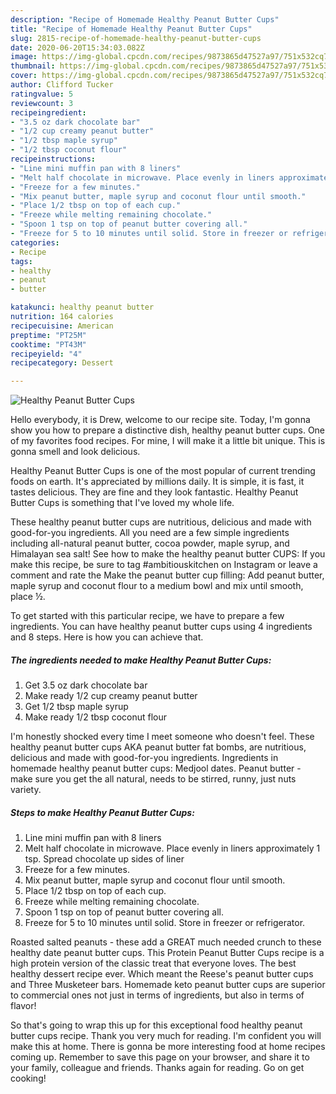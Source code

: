 ```yaml
---
description: "Recipe of Homemade Healthy Peanut Butter Cups"
title: "Recipe of Homemade Healthy Peanut Butter Cups"
slug: 2815-recipe-of-homemade-healthy-peanut-butter-cups
date: 2020-06-20T15:34:03.082Z
image: https://img-global.cpcdn.com/recipes/9873865d47527a97/751x532cq70/healthy-peanut-butter-cups-recipe-main-photo.jpg
thumbnail: https://img-global.cpcdn.com/recipes/9873865d47527a97/751x532cq70/healthy-peanut-butter-cups-recipe-main-photo.jpg
cover: https://img-global.cpcdn.com/recipes/9873865d47527a97/751x532cq70/healthy-peanut-butter-cups-recipe-main-photo.jpg
author: Clifford Tucker
ratingvalue: 5
reviewcount: 3
recipeingredient:
- "3.5 oz dark chocolate bar"
- "1/2 cup creamy peanut butter"
- "1/2 tbsp maple syrup"
- "1/2 tbsp coconut flour"
recipeinstructions:
- "Line mini muffin pan with 8 liners"
- "Melt half chocolate in microwave. Place evenly in liners approximately 1 tsp. Spread chocolate up sides of liner"
- "Freeze for a few minutes."
- "Mix peanut butter, maple syrup and coconut flour until smooth."
- "Place 1/2 tbsp on top of each cup."
- "Freeze while melting remaining chocolate."
- "Spoon 1 tsp on top of peanut butter covering all."
- "Freeze for 5 to 10 minutes until solid. Store in freezer or refrigerator."
categories:
- Recipe
tags:
- healthy
- peanut
- butter

katakunci: healthy peanut butter 
nutrition: 164 calories
recipecuisine: American
preptime: "PT25M"
cooktime: "PT43M"
recipeyield: "4"
recipecategory: Dessert

---
```



![Healthy Peanut Butter Cups](https://img-global.cpcdn.com/recipes/9873865d47527a97/751x532cq70/healthy-peanut-butter-cups-recipe-main-photo.jpg)

Hello everybody, it is Drew, welcome to our recipe site. Today, I'm gonna show you how to prepare a distinctive dish, healthy peanut butter cups. One of my favorites food recipes. For mine, I will make it a little bit unique. This is gonna smell and look delicious.

Healthy Peanut Butter Cups is one of the most popular of current trending foods on earth. It's appreciated by millions daily. It is simple, it is fast, it tastes delicious. They are fine and they look fantastic. Healthy Peanut Butter Cups is something that I've loved my whole life.

These healthy peanut butter cups are nutritious, delicious and made with good-for-you ingredients. All you need are a few simple ingredients including all-natural peanut butter, cocoa powder, maple syrup, and Himalayan sea salt! See how to make the healthy peanut butter CUPS: If you make this recipe, be sure to tag #ambitiouskitchen on Instagram or leave a comment and rate the Make the peanut butter cup filling: Add peanut butter, maple syrup and coconut flour to a medium bowl and mix until smooth, place ½.


To get started with this particular recipe, we have to prepare a few ingredients. You can have healthy peanut butter cups using 4 ingredients and 8 steps. Here is how you can achieve that.

<!--inarticleads1-->

##### The ingredients needed to make Healthy Peanut Butter Cups:

1. Get 3.5 oz dark chocolate bar
1. Make ready 1/2 cup creamy peanut butter
1. Get 1/2 tbsp maple syrup
1. Make ready 1/2 tbsp coconut flour


I&#39;m honestly shocked every time I meet someone who doesn&#39;t feel. These healthy peanut butter cups AKA peanut butter fat bombs, are nutritious, delicious and made with good-for-you ingredients. Ingredients in homemade healthy peanut butter cups: Medjool dates. Peanut butter - make sure you get the all natural, needs to be stirred, runny, just nuts variety. 

<!--inarticleads2-->

##### Steps to make Healthy Peanut Butter Cups:

1. Line mini muffin pan with 8 liners
1. Melt half chocolate in microwave. Place evenly in liners approximately 1 tsp. Spread chocolate up sides of liner
1. Freeze for a few minutes.
1. Mix peanut butter, maple syrup and coconut flour until smooth.
1. Place 1/2 tbsp on top of each cup.
1. Freeze while melting remaining chocolate.
1. Spoon 1 tsp on top of peanut butter covering all.
1. Freeze for 5 to 10 minutes until solid. Store in freezer or refrigerator.


Roasted salted peanuts - these add a GREAT much needed crunch to these healthy date peanut butter cups. This Protein Peanut Butter Cups recipe is a high protein version of the classic treat that everyone loves. The best healthy dessert recipe ever. Which meant the Reese&#39;s peanut butter cups and Three Musketeer bars. Homemade keto peanut butter cups are superior to commercial ones not just in terms of ingredients, but also in terms of flavor! 

So that's going to wrap this up for this exceptional food healthy peanut butter cups recipe. Thank you very much for reading. I'm confident you will make this at home. There is gonna be more interesting food at home recipes coming up. Remember to save this page on your browser, and share it to your family, colleague and friends. Thanks again for reading. Go on get cooking!
